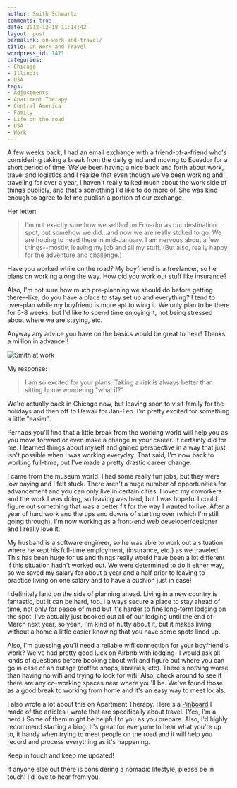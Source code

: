 ```yaml
---
author: Smith Schwartz
comments: true
date: 2012-12-18 11:14:42
layout: post
permalink: on-work-and-travel/
title: On Work and Travel
wordpress_id: 1471
categories:
- Chicago
- Illinois
- USA
tags:
- Adjustments
- Apartment Therapy
- Central America
- Family
- Life on the road
- USA
- Work
---
```


A few weeks back, I had an email exchange with a friend-of-a-friend who's considering taking a break from the daily grind and moving to Ecuador for a short period of time. We've been having a nice back and forth about work, travel and logistics and I realize that even though we've been working and traveling for over a year, I haven't really talked much about the work side of things publicly, and that's something I'd like to do more of. She was kind enough to agree to let me publish a portion of our exchange.

Her letter:


> I'm not exactly sure how we settled on Ecuador as our destination spot, but somehow we did...and now we are really stoked to go. We are hoping to head there in mid-January. I am nervous about a few things--mostly, leaving my job and all my stuff. (But also, really happy for the adventure and challenge.)

Have you worked while on the road? My boyfriend is a freelancer, so he plans on working along the way. How did you work out stuff like insurance?

Also, I'm not sure how much pre-planning we should do before getting there--like, do you have a place to stay set up and everything? I tend to over-plan while my boyfriend is more apt to wing it. We only plan to be there for 6-8 weeks, but I'd like to spend time enjoying it, not being stressed about where we are staying, etc.

Anyway any advice you have on the basics would be great to hear! Thanks a million in advance!!

![Smith at work](http://schwartzography.com/wp-content/uploads/2012/12/Work_Travel_02.jpg)


My response:


> I am so excited for your plans. Taking a risk is always better than sitting home wondering "what if?"

We're actually back in Chicago now, but leaving soon to visit family for the holidays and then off to Hawaii for Jan-Feb. I'm pretty excited for something a little "easier".

Perhaps you'll find that a little break from the working world will help you as you move forward or even make a change in your career. It certainly did for me. I learned things about myself and gained perspective in a way that just isn't possible when I was working everyday. That said, I'm now back to working full-time, but I've made a pretty drastic career change.

I came from the museum world. I had some really fun jobs, but they were low paying and I felt stuck. There aren't a huge number of opportunities for advancement and you can only live in certain cities. I loved my coworkers and the work I was doing, so leaving was hard, but I was hopeful I could figure out something that was a better fit for the way I wanted to live. After a year of hard work and the ups and downs of starting over (which I'm still going through), I'm now working as a front-end web developer/designer and I really love it.

My husband is a software engineer, so he was able to work out a situation where he kept his full-time employment, (insurance, etc.) as we traveled. This has been huge for us and things really would have been a lot different if this situation hadn't worked out. We were determined to do it either way, so we saved my salary for about a year and a half prior to leaving to practice living on one salary and to have a cushion just in case!

I definitely land on the side of planning ahead. Living in a new country is fantastic, but it can be hard, too. I always secure a place to stay ahead of time, not only for peace of mind but it's harder to fine long-term lodging on the spot. I've actually just booked out all of our lodging until the end of March next year, so yeah, I'm kind of nutty about it, but it makes living without a home a little easier knowing that you have some spots lined up.

Also, I'm guessing you'll need a reliable wifi connection for your boyfriend's work? We've had pretty good luck on Airbnb with lodging- I would ask all kinds of questions before booking about wifi and figure out where you can go in case of an outage (coffee shops, libraries, etc). There's nothing worse than having no wifi and trying to look for wifi! Also, check around to see if there are any co-working spaces near where you'll be. We've found those as a good break to working from home and it's an easy way to meet locals.

I also wrote a lot about this on Apartment Therapy. Here's a [Pinboard](http://pinterest.com/smithschwartz/well-designed-travel/) I made of the articles I wrote that are specifically about travel. (Yes, I'm a nerd.) Some of them might be helpful to you as you prepare. Also, I'd highly recommend starting a blog. It's great for everyone to hear what you're up to, it handy when trying to meet people on the road and it will help you record and process everything as it's happening.

Keep in touch and keep me updated!


If anyone else out there is considering a nomadic lifestyle, please be in touch! I'd love to hear from you.
